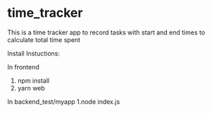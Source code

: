 # time_tracker

This is a time tracker app to record tasks with start and end times to calculate total time spent


Install Instuctions:

In frontend
1. npm install
2. yarn web

In backend_test/myapp
1.node index.js
